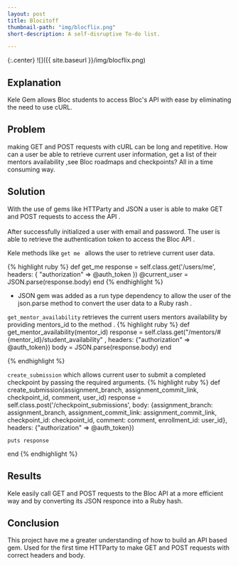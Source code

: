```yaml
---
layout: post
title: Blocitoff
thumbnail-path: "img/blocflix.png"
short-description: A self-disruptive To-do list.

---
```


{:.center}
![]({{ site.baseurl }}/img/blocflix.png)

## Explanation

Kele Gem allows Bloc students to access Bloc's API with ease by eliminating the need to use cURL.

## Problem
making GET and POST requests with cURL can be long and repetitive. How can a user be able to retrieve current user information, get a list of their mentors availability ,see Bloc roadmaps and checkpoints? All in a time consuming way.

## Solution
With the use of gems like HTTParty and JSON a user is able to make GET and POST requests to access the API .
<br><br>
After successfully initialized a user with email and password. The user is able to retrieve the authentication token to access the Bloc API .

Kele methods like `get me ` allows the user to retrieve current user data.

{% highlight ruby %}
def get_me
    response = self.class.get('/users/me', headers: { "authorization" => @auth_token })
    @current_user = JSON.parse(response.body)
end
{% endhighlight  %}

* JSON gem was added as a run type dependency to allow the user of the json.parse method to convert the user data to a Ruby rash .


`get_mentor_availability` retrieves the current users mentors availability by providing mentors_id to the method .
{% highlight ruby %}
def get_mentor_availability(mentor_id)
  response = self.class.get("/mentors/#{mentor_id}/student_availability" , headers: {"authorization" => @auth_token})
  body = JSON.parse(response.body)
end

{% endhighlight  %}

`create_submission` which allows current user to submit a completed checkpoint by passing the required arguments.
{% highlight ruby %}
  def create_submission(assignment_branch, assignment_commit_link, checkpoint_id, comment, user_id)
    response = self.class.post('/checkpoint_submissions', body: {assignment_branch: assignment_branch, assignment_commit_link: assignment_commit_link, checkpoint_id: checkpoint_id, comment: comment, enrollment_id: user_id}, headers: {"authorization" => @auth_token})

    puts response
  end
{% endhighlight  %}
## Results

Kele easily call GET and POST requests to the Bloc API at a more efficient way and by converting its JSON responce into a Ruby hash.


## Conclusion

This project have me a greater understanding of how to build an API based gem. Used for the first time HTTParty to  make GET and POST requests with correct headers and body.
